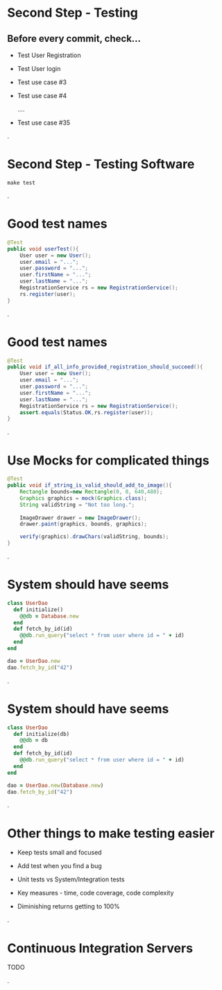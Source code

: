 <div class="slide" style="">

# Second Step - Testing

## Before every commit, check...

* Test User Registration

* Test User login

* Test use case #3

* Test use case #4

  ....

* Test use case #35

.</div><div class="slide" style="">

# Second Step - Testing Software

```
make test
```

.</div><div class="slide" style="">

# Good test names

```java
@Test
public void userTest(){
    User user = new User();
    user.email = "...";
    user.password = "...";
    user.firstName = "...";
    user.lastName = "...";
    RegistrationService rs = new RegistrationService();
    rs.register(user);
}

```

.</div><div class="slide" style="">

# Good test names

```java
@Test
public void if_all_info_provided_registration_should_succeed(){
    User user = new User();
    user.email = "...";
    user.password = "...";
    user.firstName = "...";
    user.lastName = "...";
    RegistrationService rs = new RegistrationService();
    assert.equals(Status.OK,rs.register(user));
}
```

.</div><div class="slide" style="">

#  Use Mocks for complicated things

```java
@Test
public void if_string_is_valid_should_add_to_image(){
    Rectangle bounds=new Rectangle(0, 0, 640,480);
    Graphics graphics = mock(Graphics.class);
    String validString = "Not too long.";
    
    ImageDrawer drawer = new ImageDrawer();
    drawer.paint(graphics, bounds, graphics);

    verify(graphics).drawChars(validString, bounds);
}
```
.</div><div class="slide" style="">

# System should have seems
```ruby
class UserDao
  def initialize()
    @@db = Database.new
  end
  def fetch_by_id(id)
    @@db.run_query("select * from user where id = " + id)
  end
end

dao = UserDao.new
dao.fetch_by_id("42")
```

.</div><div class="slide" style="">

# System should have seems

```ruby
class UserDao
  def initialize(db)
    @@db = db
  end
  def fetch_by_id(id)
    @@db.run_query("select * from user where id = " + id)
  end
end

dao = UserDao.new(Database.new)
dao.fetch_by_id("42")
```
.</div><div class="slide" style="">

# Other things to make testing easier

* Keep tests small and focused

* Add test when you find a bug

* Unit tests vs System/Integration tests

* Key measures - time, code coverage, code complexity

* Diminishing returns getting to 100%

.</div><div class="slide" style="">

# Continuous Integration Servers

TODO

.</div>